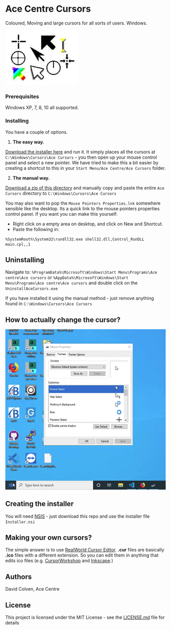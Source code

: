 # Ace Centre Cursors

Coloured, Moving and large cursors for all sorts of users. Windows.

![](https://github.com/AceCentre/AceCursors/blob/master/cursors.jpg?raw=true)

### Prerequisites

Windows XP, 7, 8, 10 all supported. 

### Installing

You have a couple of options.

1. **The easy way.**

[Download the installer here](https://github.com/AceCentre/AceCursors/releases/download/1.0/Setup.exe) and run it. It simply places all the cursors at ``C:\Windows\Cursors\Ace Cursors`` - you then open up your mouse control panel and select a new pointer. We have tried to make this a bit easier by creating a shortcut to this in your ``Start Menu/Ace Centre/Ace Cursors`` folder. 

2. **The manual way.**

[Download a zip of this directory](https://github.com/AceCentre/AceCursors/archive/master.zip) and manually copy and paste the entire ``Ace Cursors`` directory to ``C:\Windows\Cursors\Ace Cursors``

You may also want to pop the ``Mouse Pointers Properties.lnk`` somewhere sensible like the desktop. Its a quick link to the mouse pointers properties control panel. If you want you can make this yourself:

-  Right click on a empty area on desktop, and click on New and Shortcut. 
-  Paste the following in: 

```
%SystemRoot%\System32\rundll32.exe shell32.dll,Control_RunDLL main.cpl,,1
```

## Uninstalling

Navigate to: ``%ProgramData%\Microsoft\Windows\Start Menu\Programs\Ace centre\Ace cursors``
or 
``%AppData%\Microsoft\Windows\Start Menu\Programs\Ace centre\Ace cursors`` and double click on the ``UninstallAceCursors.exe`` 

If you have installed it using the manual method - just remove anything found in ``C:\Windows\Cursors\Ace Cursors``

## How to actually change the cursor?

[![Install cursors](https://github.com/AceCentre/AceCursors/blob/master/install.gif?raw=true)](https://github.com/AceCentre/AceCursors/blob/master/install.gif?raw=true)

## Creating the installer

You will need [NSIS](http://nsis.sourceforge.io) - just download this repo and use the installer file ``Installer.nsi``

## Making your own cursors?

The simple answer is to use [RealWorld Cursor Editor](http://www.rw-designer.com/cursor-maker). **.cur** files are basically **.ico** files with a different extension. So you can edit them in anything that edits ico files (e.g. [CursorWorkshop](https://www.axialis.com/cursorworkshop/) and [Inkscape](https://inkscape.org/).) 

## Authors

David Colven, Ace Centre
	
## License

This project is licensed under the MIT License - see the [LICENSE.md](LICENSE.md) file for details

